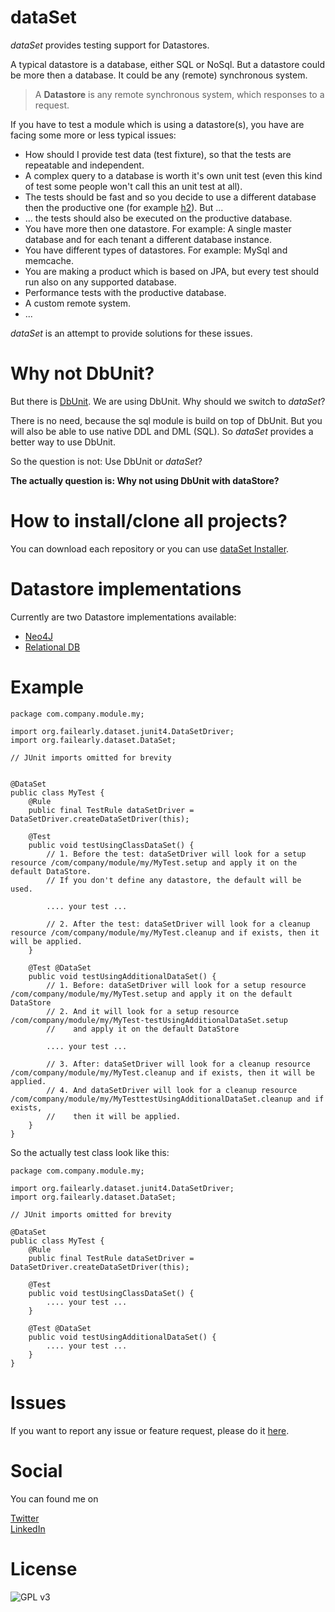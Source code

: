 dataSet
=======

_dataSet_ provides testing support for Datastores.

A typical datastore is a database, either SQL or NoSql. But a datastore could be more then a database. It could be any (remote) synchronous system.

>A __Datastore__ is any remote synchronous system, which responses to a request.

If you have to test a module which is using a datastore(s), you have are facing some more or less typical issues:

* How should I provide test data (test fixture), so that the tests are repeatable and independent.
* A complex query to a database is worth it's own unit test (even this kind of test some people won't call this an unit test at all).
* The tests should be fast and so you decide to use a different database then the productive one (for example [h2](http://http://www.h2database.com/)). But ...
* ... the tests should also be executed on the productive database.
* You have more then one datastore. For example: A single master database and for each tenant a different database instance.
* You have different types of datastores. For example: MySql and memcache.
* You are making a product which is based on JPA, but every test should run also on any supported database.
* Performance tests with the productive database.
* A custom remote system.
* ...

_dataSet_ is an attempt to provide solutions for these issues.


Why not DbUnit?
===============

But there is [DbUnit](http://dbunit.sourceforge.net/). We are using DbUnit. Why should we switch to _dataSet_?

There is no need, because the sql module is build on top of DbUnit. But you will also be able to use native DDL and DML (SQL). So _dataSet_ provides
a better way to use DbUnit.

So the question is not: Use DbUnit or _dataSet_?

**The actually question is: Why not using DbUnit with dataStore?**

How to install/clone all projects?
==================================

You can download each repository or you can use [dataSet Installer](https://github.com/loddar/dataset-install).

Datastore implementations
=========================

Currently are two Datastore implementations available:

* [Neo4J](https://github.com/loddar/datasore-neo4j)
* [Relational DB](https://github.com/loddar/datasore-sql)


Example
=======

    package com.company.module.my;

    import org.failearly.dataset.junit4.DataSetDriver;
    import org.failearly.dataset.DataSet;

    // JUnit imports omitted for brevity


    @DataSet
    public class MyTest {
        @Rule
        public final TestRule dataSetDriver = DataSetDriver.createDataSetDriver(this);

        @Test
        public void testUsingClassDataSet() {
            // 1. Before the test: dataSetDriver will look for a setup resource /com/company/module/my/MyTest.setup and apply it on the default DataStore.
            // If you don't define any datastore, the default will be used.

            .... your test ...

            // 2. After the test: dataSetDriver will look for a cleanup resource /com/company/module/my/MyTest.cleanup and if exists, then it will be applied.
        }

        @Test @DataSet
        public void testUsingAdditionalDataSet() {
            // 1. Before: dataSetDriver will look for a setup resource /com/company/module/my/MyTest.setup and apply it on the default DataStore
            // 2. And it will look for a setup resource /com/company/module/my/MyTest-testUsingAdditionalDataSet.setup
            //    and apply it on the default DataStore

            .... your test ...

            // 3. After: dataSetDriver will look for a cleanup resource /com/company/module/my/MyTest.cleanup and if exists, then it will be applied.
            // 4. And dataSetDriver will look for a cleanup resource /com/company/module/my/MyTesttestUsingAdditionalDataSet.cleanup and if exists,
            //    then it will be applied.
        }
    }

So the actually test class look like this:

    package com.company.module.my;

    import org.failearly.dataset.junit4.DataSetDriver;
    import org.failearly.dataset.DataSet;

    // JUnit imports omitted for brevity

    @DataSet
    public class MyTest {
        @Rule
        public final TestRule dataSetDriver = DataSetDriver.createDataSetDriver(this);

        @Test
        public void testUsingClassDataSet() {
            .... your test ...
        }

        @Test @DataSet
        public void testUsingAdditionalDataSet() {
            .... your test ...
        }
    }

Issues
======

If you want to report any issue or feature request, please do it [here](https://github.com/loddar/dataset/issues). 


Social
======

You can found me on

[Twitter](https://twitter.com/failearly)  
[LinkedIn](https://www.linkedin.com/in/markoumek)


License
=======

![GPL v3](http://www.gnu.org/graphics/gplv3-127x51.png)

